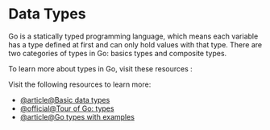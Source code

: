 # Data Types

Go is a statically typed programming language, which means each variable has a type defined at first and can only hold values with that type. There are two categories of types in Go: basics types and composite types.

To learn more about types in Go, visit these resources :

Visit the following resources to learn more:

- [@article@Basic data types](https://www.w3schools.com/go/go_data_types.php)
- [@official@Tour of Go: types](https://go.dev/tour/basics/11)
- [@article@Go types with examples](https://golangbyexample.com/all-data-types-in-golang-with-examples/)
